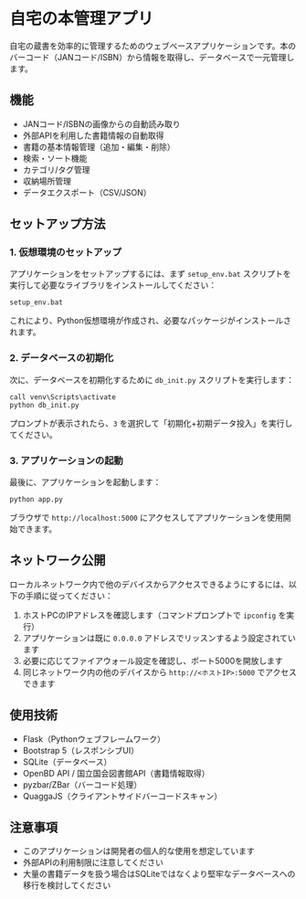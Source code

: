 # 自宅の本管理アプリ

自宅の蔵書を効率的に管理するためのウェブベースアプリケーションです。本のバーコード（JANコード/ISBN）から情報を取得し、データベースで一元管理します。

## 機能

- JANコード/ISBNの画像からの自動読み取り
- 外部APIを利用した書籍情報の自動取得
- 書籍の基本情報管理（追加・編集・削除）
- 検索・ソート機能
- カテゴリ/タグ管理
- 収納場所管理
- データエクスポート（CSV/JSON）

## セットアップ方法

### 1. 仮想環境のセットアップ

アプリケーションをセットアップするには、まず `setup_env.bat` スクリプトを実行して必要なライブラリをインストールしてください：

```
setup_env.bat
```

これにより、Python仮想環境が作成され、必要なパッケージがインストールされます。

### 2. データベースの初期化

次に、データベースを初期化するために `db_init.py` スクリプトを実行します：

```
call venv\Scripts\activate
python db_init.py
```

プロンプトが表示されたら、`3` を選択して「初期化+初期データ投入」を実行してください。

### 3. アプリケーションの起動

最後に、アプリケーションを起動します：

```
python app.py
```

ブラウザで `http://localhost:5000` にアクセスしてアプリケーションを使用開始できます。

## ネットワーク公開

ローカルネットワーク内で他のデバイスからアクセスできるようにするには、以下の手順に従ってください：

1. ホストPCのIPアドレスを確認します（コマンドプロンプトで `ipconfig` を実行）
2. アプリケーションは既に `0.0.0.0` アドレスでリッスンするよう設定されています
3. 必要に応じてファイアウォール設定を確認し、ポート5000を開放します
4. 同じネットワーク内の他のデバイスから `http://<ホストIP>:5000` でアクセスできます

## 使用技術

- Flask（Pythonウェブフレームワーク）
- Bootstrap 5（レスポンシブUI）
- SQLite（データベース）
- OpenBD API / 国立国会図書館API（書籍情報取得）
- pyzbar/ZBar（バーコード処理）
- QuaggaJS（クライアントサイドバーコードスキャン）

## 注意事項

- このアプリケーションは開発者の個人的な使用を想定しています
- 外部APIの利用制限に注意してください
- 大量の書籍データを扱う場合はSQLiteではなくより堅牢なデータベースへの移行を検討してください
